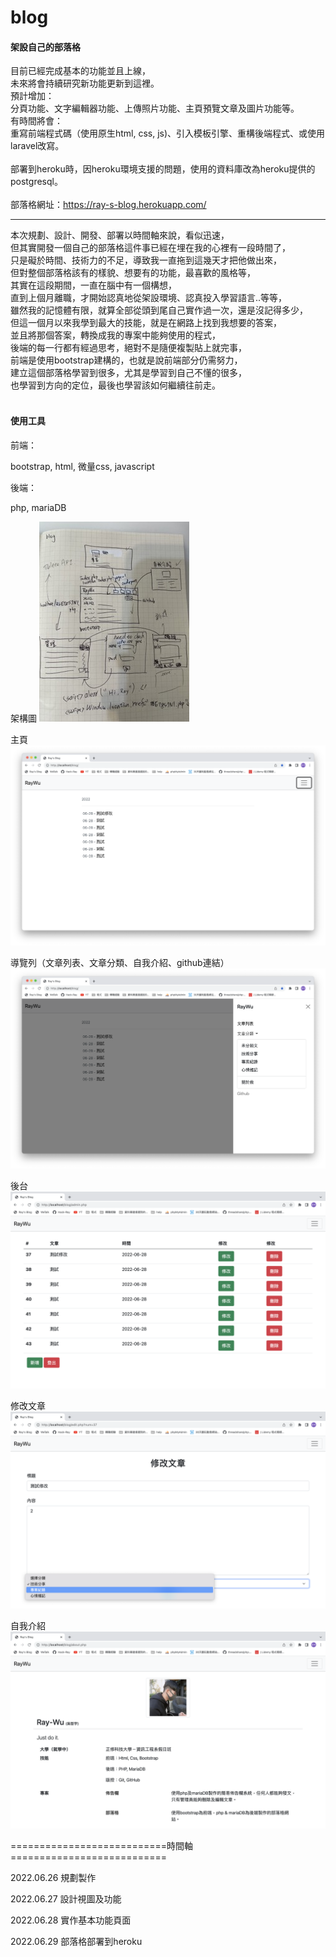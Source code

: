 # blog

#### 架設自己的部落格

目前已經完成基本的功能並且上線，<br/>
未來將會持續研究新功能更新到這裡。<br/>
預計增加：<br/>
分頁功能、文字編輯器功能、上傳照片功能、主頁預覽文章及圖片功能等。<br/>
有時間將會：<br/>
重寫前端程式碼（使用原生html, css, js)、引入模板引擎、重構後端程式、或使用laravel改寫。<br/>
<br/>
部署到heroku時，因heroku環境支援的問題，使用的資料庫改為heroku提供的postgresql。<br/>
<br/>
部落格網址：https://ray-s-blog.herokuapp.com/
<hr/>
本次規劃、設計、開發、部署以時間軸來說，看似迅速，<br/>
但其實開發一個自己的部落格這件事已經在埋在我的心裡有一段時間了，<br/>
只是礙於時間、技術力的不足，導致我一直拖到這幾天才把他做出來，<br/>
但對整個部落格該有的樣貌、想要有的功能，最喜歡的風格等，<br/>
其實在這段期間，一直在腦中有一個構想，<br/>
直到上個月離職，才開始認真地從架設環境、認真投入學習語言..等等，<br/>
雖然我的記憶體有限，就算全部從頭到尾自己實作過一次，還是沒記得多少，<br/>
但這一個月以來我學到最大的技能，就是在網路上找到我想要的答案，<br/>
並且將那個答案，轉換成我的專案中能夠使用的程式，<br/>
後端的每一行都有經過思考，絕對不是隨便複製貼上就完事，<br/>
前端是使用bootstrap建構的，也就是說前端部分仍需努力，<br/>
建立這個部落格學習到很多，尤其是學習到自己不懂的很多，<br/>
也學習到方向的定位，最後也學習該如何繼續往前走。<br/>
<br/>

#### 使用工具

<p>前端：</p>
<p>bootstrap, html, 微量css, javascript</p>
<p>後端：</p>
<p>php, mariaDB</p>

架構圖
![image](https://github.com/Hack-Ray/Ray-s-Blog/blob/master/photos/blog%E6%9E%B6%E6%A7%8B%E5%9C%96.jpeg)

主頁
![image](https://github.com/Hack-Ray/Ray-s-Blog/blob/master/photos/%E4%B8%BB%E9%A0%81.png)

導覽列（文章列表、文章分類、自我介紹、github連結）
![image](https://github.com/Hack-Ray/Ray-s-Blog/blob/master/photos/%E5%B0%8E%E8%A6%BD%E5%88%97%E5%8A%9F%E8%83%BD.png)

後台
![image](https://github.com/Hack-Ray/Ray-s-Blog/blob/master/photos/%E5%BE%8C%E5%8F%B0%E9%A0%81%E9%9D%A2.png)

修改文章
![image](https://github.com/Hack-Ray/Ray-s-Blog/blob/master/photos/%E4%BF%AE%E6%94%B9%E6%96%87%E7%AB%A0%E9%A0%81%E9%9D%A2.png)

自我介紹
![image](https://github.com/Hack-Ray/Ray-s-Blog/blob/master/photos/%E8%87%AA%E6%88%91%E4%BB%8B%E7%B4%B9%E9%A0%81%E9%9D%A2.png)

===========================時間軸===========================

2022.06.26 規劃製作

2022.06.27 設計視圖及功能

2022.06.28 實作基本功能頁面

2022.06.29 部落格部署到heroku
